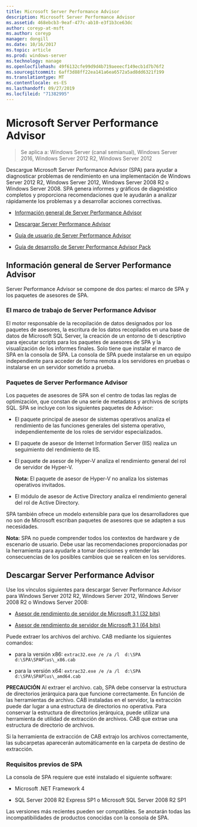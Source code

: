 ```yaml
---
title: Microsoft Server Performance Advisor
description: Microsoft Server Performance Advisor
ms.assetid: 468ebcb3-9eaf-477c-ab10-e3f1b3ce63dc
author: coreyp-at-msft
ms.author: coreyp
manager: dongill
ms.date: 10/16/2017
ms.topic: article
ms.prod: windows-server
ms.technology: manage
ms.openlocfilehash: 49f6132cfe99d9d4b719aeeecf149ecb1d7b76f2
ms.sourcegitcommit: 6aff3d88ff22ea141a6ea6572a5ad8dd6321f199
ms.translationtype: MT
ms.contentlocale: es-ES
ms.lasthandoff: 09/27/2019
ms.locfileid: "71382995"
---
```

# <a name="microsoft-server-performance-advisor"></a>Microsoft Server Performance Advisor

>Se aplica a: Windows Server (canal semianual), Windows Server 2016, Windows Server 2012 R2, Windows Server 2012

Descargue Microsoft Server Performance Advisor (SPA) para ayudar a diagnosticar problemas de rendimiento en una implementación de Windows Server 2012 R2, Windows Server 2012, Windows Server 2008 R2 o Windows Server 2008. SPA genera informes y gráficos de diagnóstico completos y proporciona recomendaciones que le ayudarán a analizar rápidamente los problemas y a desarrollar acciones correctivas.

-   [Información general de Server Performance Advisor](#bkmk-aboutspa)

-   [Descargar Server Performance Advisor](#bkmk-downloadspa)

-   [Guía de usuario de Server Performance Advisor](server-performance-advisor-users-guide.md)

-   [Guía de desarrollo de Server Performance Advisor Pack](server-performance-advisor-pack-development-guide.md)

## <a href="" id="bkmk-aboutspa"></a>Información general de Server Performance Advisor

Server Performance Advisor se compone de dos partes: el marco de SPA y los paquetes de asesores de SPA.

### <a name="the-server-performance-advisor-framework"></a>El marco de trabajo de Server Performance Advisor

El motor responsable de la recopilación de datos designados por los paquetes de asesores, la escritura de los datos recopilados en una base de datos de Microsoft SQL Server, la creación de un entorno de ti descriptivo para ejecutar scripts para los paquetes de asesores de SPA y la visualización de los informes finales. Solo tiene que instalar el marco de SPA en la consola de SPA. La consola de SPA puede instalarse en un equipo independiente para acceder de forma remota a los servidores en pruebas o instalarse en un servidor sometido a prueba.

### <a name="server-performance-advisor-packs"></a>Paquetes de Server Performance Advisor

Los paquetes de asesores de SPA son el centro de todas las reglas de optimización, que constan de una serie de metadatos y archivos de scripts SQL. SPA se incluye con los siguientes paquetes de Advisor:

-   El paquete principal de asesor de sistemas operativos analiza el rendimiento de las funciones generales del sistema operativo, independientemente de los roles de servidor especializados.

-   El paquete de asesor de Internet Information Server (IIS) realiza un seguimiento del rendimiento de IIS.

-   El paquete de asesor de Hyper-V analiza el rendimiento general del rol de servidor de Hyper-V.

    **Nota:** El paquete de asesor de Hyper-V no analiza los sistemas operativos invitados.

     

-   El módulo de asesor de Active Directory analiza el rendimiento general del rol de Active Directory.

SPA también ofrece un modelo extensible para que los desarrolladores que no son de Microsoft escriban paquetes de asesores que se adapten a sus necesidades.

**Nota:** SPA no puede comprender todos los contextos de hardware y de escenario de usuario. Debe usar las recomendaciones proporcionadas por la herramienta para ayudarle a tomar decisiones y entender las consecuencias de los posibles cambios que se realicen en los servidores.

 

## <a href="" id="bkmk-downloadspa"></a>Descargar Server Performance Advisor


Use los vínculos siguientes para descargar Server Performance Advisor para Windows Server 2012 R2, Windows Server 2012, Windows Server 2008 R2 o Windows Server 2008:

-   [Asesor de rendimiento de servidor de Microsoft 3,1 (32 bits)](https://go.microsoft.com/fwlink/p/?linkid=327751)

-   [Asesor de rendimiento de servidor de Microsoft 3,1 (64 bits)](https://go.microsoft.com/fwlink/p/?linkid=327752)

Puede extraer los archivos del archivo. CAB mediante los siguientes comandos:

-   para la versión x86: `extrac32.exe /e /a /l  d:\SPA   d:\SPA\SPAPlus\_x86.cab`

-   para la versión x64: `extrac32.exe /e /a /l  d:\SPA   d:\SPA\SPAPlus\_amd64.cab`

**PRECAUCIÓN** Al extraer el archivo. cab, SPA debe conservar la estructura de directorios jerárquica para que funcione correctamente. En función de las herramientas de archivo. CAB instaladas en el servidor, la extracción puede dar lugar a una estructura de directorios no operativa. Para conservar la estructura de directorios jerárquica, puede utilizar una herramienta de utilidad de extracción de archivos. CAB que extrae una estructura de directorio de archivos.

Si la herramienta de extracción de CAB extrajo los archivos correctamente, las subcarpetas aparecerán automáticamente en la carpeta de destino de extracción.

### <a name="spa-prerequisites"></a>Requisitos previos de SPA

La consola de SPA requiere que esté instalado el siguiente software:

-   Microsoft .NET Framework 4

-   SQL Server 2008 R2 Express SP1 o Microsoft SQL Server 2008 R2 SP1

Las versiones más recientes pueden ser compatibles. Se anotarán todas las incompatibilidades de productos conocidas con la consola de SPA.
